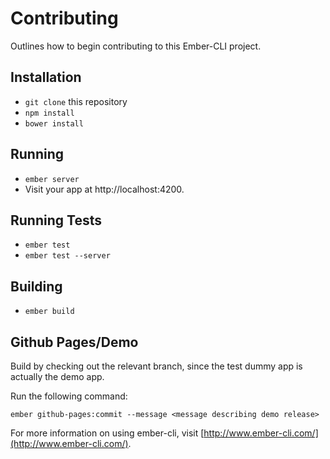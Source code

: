 # Contributing

Outlines how to begin contributing to this Ember-CLI project.

## Installation

* `git clone` this repository
* `npm install`
* `bower install`

## Running

* `ember server`
* Visit your app at http://localhost:4200.

## Running Tests

* `ember test`
* `ember test --server`

## Building

* `ember build`

## Github Pages/Demo

Build by checking out the relevant branch, since the test dummy app
is actually the demo app.

Run the following command:

```no-highlight
ember github-pages:commit --message <message describing demo release>
```

For more information on using ember-cli, visit [http://www.ember-cli.com/](http://www.ember-cli.com/).
